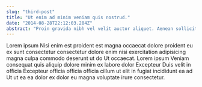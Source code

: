 ```yaml
---
slug: "third-post"
title: "Ut enim ad minim veniam quis nostrud."
date: "2014-08-28T22:12:03.284Z"
abstract: "Proin gravida nibh vel velit auctor aliquet. Aenean sollicitudin, lorem quis bibendum auctor, isi elit consequat ipsum, nec sagittis sem nibh id elit. Sed ut perspiciatis unde omnis iste natus error sit voluptatem accusantium."
---
```


Lorem ipsum Nisi enim est proident est magna occaecat dolore proident eu ex sunt consectetur consectetur dolore enim nisi exercitation adipisicing magna culpa commodo deserunt ut do Ut occaecat. Lorem ipsum Veniam consequat quis aliquip dolore minim ex labore dolor Excepteur Duis velit in officia Excepteur officia officia officia cillum ut elit in fugiat incididunt ea ad Ut ut ea ea dolor ex dolor eu magna voluptate irure consectetur.